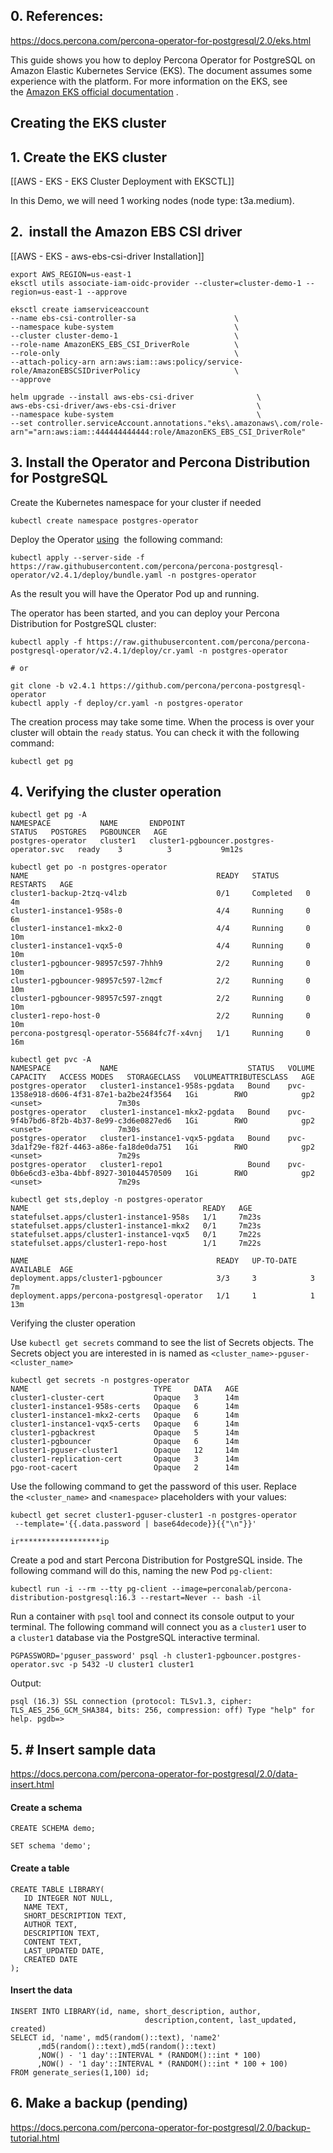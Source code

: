 ## 0. References: 
https://docs.percona.com/percona-operator-for-postgresql/2.0/eks.html

This guide shows you how to deploy Percona Operator for PostgreSQL on Amazon Elastic Kubernetes Service (EKS). The document assumes some experience with the platform. For more information on the EKS, see the [Amazon EKS official documentation](https://aws.amazon.com/eks/) .

## Creating the EKS cluster

## 1.  Create the EKS cluster

[[AWS - EKS - EKS Cluster Deployment with EKSCTL]]

In this Demo, we will need 1 working nodes (node type: t3a.medium).
## 2.  install the Amazon EBS CSI driver

[[AWS - EKS - aws-ebs-csi-driver Installation]]

```
export AWS_REGION=us-east-1 
eksctl utils associate-iam-oidc-provider --cluster=cluster-demo-1 --region=us-east-1 --approve

eksctl create iamserviceaccount         
--name ebs-csi-controller-sa                      \         
--namespace kube-system                           \
--cluster cluster-demo-1                          \
--role-name AmazonEKS_EBS_CSI_DriverRole          \
--role-only                                       \
--attach-policy-arn arn:aws:iam::aws:policy/service-role/AmazonEBSCSIDriverPolicy                     \
--approve

helm upgrade --install aws-ebs-csi-driver              \  
aws-ebs-csi-driver/aws-ebs-csi-driver                  \
--namespace kube-system                                \
--set controller.serviceAccount.annotations."eks\.amazonaws\.com/role-arn"="arn:aws:iam::444444444444:role/AmazonEKS_EBS_CSI_DriverRole"
```

## 3. Install the Operator and Percona Distribution for PostgreSQL

Create the Kubernetes namespace for your cluster if needed
```
kubectl create namespace postgres-operator
```

Deploy the Operator [using](https://kubernetes.io/docs/reference/using-api/server-side-apply/)  the following command:
```
kubectl apply --server-side -f https://raw.githubusercontent.com/percona/percona-postgresql-operator/v2.4.1/deploy/bundle.yaml -n postgres-operator
```
As the result you will have the Operator Pod up and running.

The operator has been started, and you can deploy your Percona Distribution for PostgreSQL cluster:
```
kubectl apply -f https://raw.githubusercontent.com/percona/percona-postgresql-operator/v2.4.1/deploy/cr.yaml -n postgres-operator

# or

git clone -b v2.4.1 https://github.com/percona/percona-postgresql-operator
kubectl apply -f deploy/cr.yaml -n postgres-operator

```

The creation process may take some time. When the process is over your cluster will obtain the `ready` status. You can check it with the following command:
```
kubectl get pg
```

## 4. Verifying the cluster operation

```
kubectl get pg -A
NAMESPACE           NAME       ENDPOINT                                   STATUS   POSTGRES   PGBOUNCER   AGE
postgres-operator   cluster1   cluster1-pgbouncer.postgres-operator.svc   ready    3          3           9m12s
```


```
kubectl get po -n postgres-operator
NAME                                          READY   STATUS      RESTARTS   AGE
cluster1-backup-2tzq-v4lzb                    0/1     Completed   0          4m
cluster1-instance1-958s-0                     4/4     Running     0          6m
cluster1-instance1-mkx2-0                     4/4     Running     0          10m
cluster1-instance1-vqx5-0                     4/4     Running     0          10m
cluster1-pgbouncer-98957c597-7hhh9            2/2     Running     0          10m
cluster1-pgbouncer-98957c597-l2mcf            2/2     Running     0          10m
cluster1-pgbouncer-98957c597-znqgt            2/2     Running     0          10m
cluster1-repo-host-0                          2/2     Running     0          10m
percona-postgresql-operator-55684fc7f-x4vnj   1/1     Running     0          16m
```


```
kubectl get pvc -A
NAMESPACE           NAME                             STATUS   VOLUME                                     CAPACITY   ACCESS MODES   STORAGECLASS   VOLUMEATTRIBUTESCLASS   AGE
postgres-operator   cluster1-instance1-958s-pgdata   Bound    pvc-1358e918-d606-4f31-87e1-ba2be24f3564   1Gi        RWO            gp2            <unset>                 7m30s
postgres-operator   cluster1-instance1-mkx2-pgdata   Bound    pvc-9f4b7bd6-8f2b-4b37-8e99-c3d6e0827ed6   1Gi        RWO            gp2            <unset>                 7m30s
postgres-operator   cluster1-instance1-vqx5-pgdata   Bound    pvc-3da1f29e-f82f-4463-a86e-fa18de0da751   1Gi        RWO            gp2            <unset>                 7m29s
postgres-operator   cluster1-repo1                   Bound    pvc-0b6e6cd3-e3ba-4bbf-8927-301044570509   1Gi        RWO            gp2            <unset>                 7m29s
```

```
kubectl get sts,deploy -n postgres-operator
NAME                                       READY   AGE
statefulset.apps/cluster1-instance1-958s   1/1     7m23s
statefulset.apps/cluster1-instance1-mkx2   0/1     7m23s
statefulset.apps/cluster1-instance1-vqx5   0/1     7m22s
statefulset.apps/cluster1-repo-host        1/1     7m22s

NAME                                          READY   UP-TO-DATE   AVAILABLE  AGE
deployment.apps/cluster1-pgbouncer            3/3     3            3          7m
deployment.apps/percona-postgresql-operator   1/1     1            1          13m
```


Verifying the cluster operation

Use `kubectl get secrets` command to see the list of Secrets objects. The Secrets object you are interested in is named as `<cluster_name>-pguser-<cluster_name>`
```
kubectl get secrets -n postgres-operator
NAME                            TYPE     DATA   AGE
cluster1-cluster-cert           Opaque   3      14m
cluster1-instance1-958s-certs   Opaque   6      14m
cluster1-instance1-mkx2-certs   Opaque   6      14m
cluster1-instance1-vqx5-certs   Opaque   6      14m
cluster1-pgbackrest             Opaque   5      14m
cluster1-pgbouncer              Opaque   6      14m
cluster1-pguser-cluster1        Opaque   12     14m
cluster1-replication-cert       Opaque   3      14m
pgo-root-cacert                 Opaque   2      14m
```

Use the following command to get the password of this user. Replace the `<cluster_name>` and `<namespace>` placeholders with your values:
```
kubectl get secret cluster1-pguser-cluster1 -n postgres-operator
 --template='{{.data.password | base64decode}}{{"\n"}}'
```

```
ir******************ip
```

Create a pod and start Percona Distribution for PostgreSQL inside. The following command will do this, naming the new Pod `pg-client`:
```
kubectl run -i --rm --tty pg-client --image=perconalab/percona-distribution-postgresql:16.3 --restart=Never -- bash -il
```

Run a container with `psql` tool and connect its console output to your terminal. The following command will connect you as a `cluster1` user to a `cluster1` database via the PostgreSQL interactive terminal.
```
PGPASSWORD='pguser_password' psql -h cluster1-pgbouncer.postgres-operator.svc -p 5432 -U cluster1 cluster1
```

Output:
```
psql (16.3) SSL connection (protocol: TLSv1.3, cipher: TLS_AES_256_GCM_SHA384, bits: 256, compression: off) Type "help" for help. pgdb=>
```


## 5. # Insert sample data 
https://docs.percona.com/percona-operator-for-postgresql/2.0/data-insert.html

#### Create a schema

```
CREATE SCHEMA demo;
```

```
SET schema 'demo';
```

#### Create a table
```
CREATE TABLE LIBRARY(
   ID INTEGER NOT NULL,
   NAME TEXT,
   SHORT_DESCRIPTION TEXT,
   AUTHOR TEXT,
   DESCRIPTION TEXT,
   CONTENT TEXT,
   LAST_UPDATED DATE,
   CREATED DATE
);
```

#### Insert the data
```
INSERT INTO LIBRARY(id, name, short_description, author,
                              description,content, last_updated, created)
SELECT id, 'name', md5(random()::text), 'name2'
      ,md5(random()::text),md5(random()::text)
      ,NOW() - '1 day'::INTERVAL * (RANDOM()::int * 100)
      ,NOW() - '1 day'::INTERVAL * (RANDOM()::int * 100 + 100)
FROM generate_series(1,100) id;
```
## 6. Make a backup (pending)
https://docs.percona.com/percona-operator-for-postgresql/2.0/backup-tutorial.html

